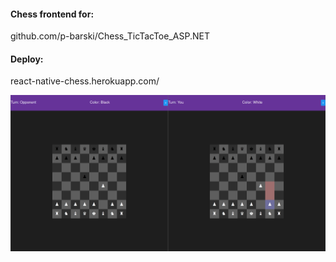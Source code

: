 
#### Chess frontend for:
github.com/p-barski/Chess_TicTacToe_ASP.NET

#### Deploy:
react-native-chess.herokuapp.com/

![](Images/example.png)
